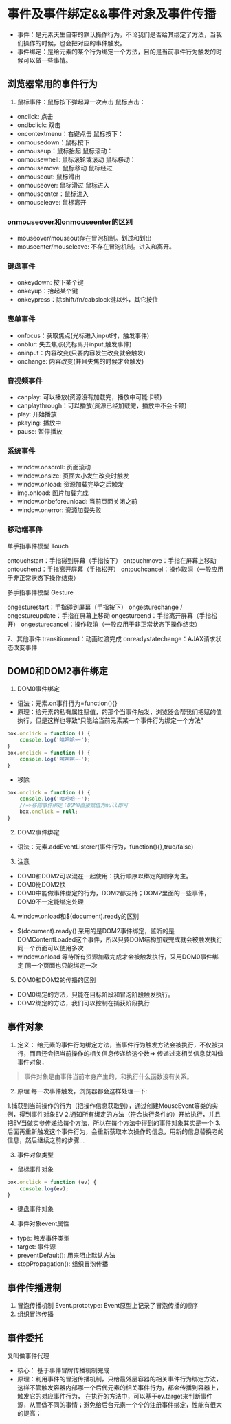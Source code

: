 # 事件及事件绑定&&事件对象及事件传播

- 事件：是元素天生自带的默认操作行为，不论我们是否给其绑定了方法，当我们操作的时候，也会把对应的事件触发。
- 事件绑定：是给元素的某个行为绑定一个方法，目的是当前事件行为触发的时候可以做一些事情。

## 浏览器常用的事件行为
1. 鼠标事件：鼠标按下弹起算一次点击
鼠标点击：
- onclick: 点击
- ondbclick: 双击
- oncontextmenu：右键点击
鼠标按下：
- onmousedown：鼠标按下
- onmouseup：鼠标抬起
鼠标滚动：
- onmousewhell: 鼠标滚轮或滚动
鼠标移动：
- onmousemove: 鼠标移动
鼠标经过
- onmouseout: 鼠标滑出
- onmouseover: 鼠标滑过
鼠标进入
- onmouseenter：鼠标进入
- onmouseleave: 鼠标离开

### onmouseover和onmouseenter的区别
- mouseover/mouseout存在冒泡机制。划过和划出
- mouseenter/mouseleave: 不存在冒泡机制。进入和离开。

### 键盘事件
- onkeydown: 按下某个键
- onkeyup：抬起某个键
- onkeypress：除shift/fn/cabslock键以外，其它按住

### 表单事件
- onfocus：获取焦点(光标进入input时，触发事件)
- onblur: 失去焦点(光标离开input,触发事件)
- oninput：内容改变(只要内容发生改变就会触发)
- onchange: 内容改变(并且失焦的时候才会触发)

### 音视频事件
- canplay: 可以播放(资源没有加载完，播放中可能卡顿)
- canplaythrough：可以播放(资源已经加载完，播放中不会卡顿)
- play: 开始播放
- pkaying: 播放中
- pause: 暂停播放

### 系统事件
- window.onscroll: 页面滚动
- window.onsize: 页面大小发生改变时触发
- window.onload: 资源加载完毕之后触发
- img.onload: 图片加载完成
- window.onbeforeunload: 当前页面关闭之前
- window.onerror: 资源加载失败

### 移动端事件
单手指事件模型 Touch

ontouchstart：手指碰到屏幕（手指按下）
ontouchmove：手指在屏幕上移动
ontouchend：手指离开屏幕（手指松开）
ontouchcancel：操作取消（一般应用于非正常状态下操作结束）

多手指事件模型 Gesture

ongesturestart：手指碰到屏幕（手指按下）
ongesturechange / ongestureupdate：手指在屏幕上移动
ongestureend：手指离开屏幕（手指松开）
ongesturecancel：操作取消（一般应用于非正常状态下操作结束）

7、其他事件
transitionend：动画过渡完成
onreadystatechange：AJAX请求状态改变事件

## DOM0和DOM2事件绑定
1. DOM0事件绑定
- 语法：元素.on事件行为=function(){}
- 原理：给元素的私有属性赋值，的那个当事件触发，浏览器会帮我们把赋的值执行，但是这样也导致“只能给当前元素某一个事件行为绑定一个方法”
```js
box.onclick = function () {
	console.log('哈哈哈~~');
}
box.onclick = function () {
	console.log('呵呵呵~~');
}
```

- 移除
```js
box.onclick = function () {
	console.log('哈哈哈~~');
	//=>移除事件绑定：DOM0直接赋值为null即可
	box.onclick = null;
}
```

2. DOM2事件绑定
- 语法：元素.addEventListerer(事件行为，function(){},true/false)

3. 注意
- DOM0和DOM2可以混在一起使用：执行顺序以绑定的顺序为主。
- DOM0比DOM2快
- DOM0中能做事件绑定的行为，DOM2都支持；DOM2里面的一些事件，DOM9不一定能绑定处理


4. window.onload和$(document).ready的区别
- $(document).ready()
采用的是DOM2事件绑定，监听的是DOMContentLoaded这个事件，所以只要DOM结构加载完成就会被触发执行
同一个页面可以使用多次
- window.onload
等待所有资源加载完成才会被触发执行，采用DOM0事件绑定
同一个页面也只能绑定一次

5. DOM0和DOM2的传播的区别
- DOM0绑定的方法，只能在目标阶段和冒泡阶段触发执行。
- DOM2绑定的方法，我们可以控制在捕获阶段执行

## 事件对象
1. 定义：
给元素的事件行为绑定方法，当事件行为触发方法会被执行，不仅被执行，而且还会把当前操作的相关信息传递给这个数=> 传递过来相关信息就叫做事件对象，
> 事件对象是由事件当前本身产生的，和执行什么函数没有关系。

2. 原理
每一次事件触发，浏览器都会这样处理一下:

1.捕获到当前操作的行为（把操作信息获取到），通过创建MouseEvent等类的实例，得到事件对象EV
2.通知所有绑定的方法（符合执行条件的）开始执行，并且把EV当做实参传递给每个方法，所以在每个方法中得到的事件对象其实是一个
3.后面再重新触发这个事件行为，会重新获取本次操作的信息，用新的信息替换老的信息，然后继续之前的步骤...


3. 事件对象类型
- 鼠标事件对象
```js
box.onclick = function (ev) {
    console.log(ev);
}
```
- 键盘事件对象

4. 事件对象event属性
- type: 触发事件类型
- target: 事件源
- preventDefault(): 用来阻止默认方法
- stopPropagation(): 组织冒泡传播

## 事件传播进制
1. 冒泡传播机制
Event.prototype: Event原型上记录了冒泡传播的顺序
2. 组织冒泡传播

## 事件委托
又叫做事件代理
- 核心： 基于事件冒牌传播机制完成
- 原理：利用事件的冒泡传播机制，只给最外层容器的相关事件行为绑定方法，这样不管触发容器内部哪一个后代元素的相关事件行为，都会传播到容器上，触发它的对应事件行为，
在执行的方法中，可以基于ev.target来判断事件源，从而做不同的事情；避免给后台元素一个个的注册事件绑定，性能有很大的提高；
